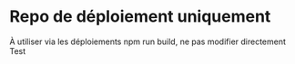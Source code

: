 # Repo de déploiement uniquement
À utiliser via les déploiements npm run build, ne pas modifier directement
Test
